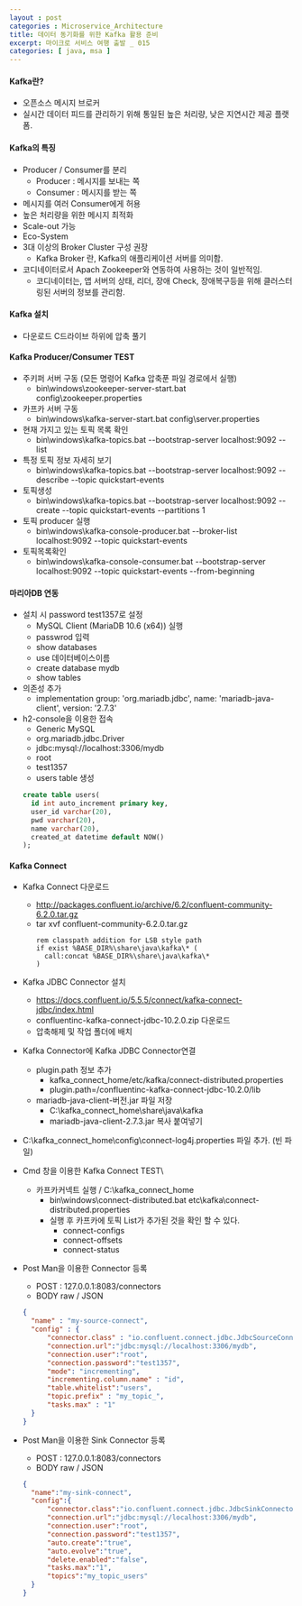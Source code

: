 ```yaml
---
layout : post
categories : Microservice_Architecture
title: 데이터 동기화를 위한 Kafka 활용 준비
excerpt: 마이크로 서비스 여행 출발 _ 015
categories: [ java, msa ]
---
```


#### Kafka란?
* 오픈소스 메시지 브로커
* 실시간 데이터 피드를 관리하기 위해 통일된 높은 처리량, 낮은 지연시간 제공 플랫폼.

#### Kafka의 특징
* Producer / Consumer를 분리
  - Producer : 메시지를 보내는 쪽
  - Consumer : 메시지를 받는 쪽
* 메시지를 여러 Consumer에게 허용
* 높은 처리량을 위한 메시지 최적화
* Scale-out 가능
* Eco-System
* 3대 이상의 Broker Cluster 구성 권장
  - Kafka Broker 란, Kafka의 애플리케이션 서버를 의미함.
* 코디네이터로서 Apach Zookeeper와 연동하여 사용하는 것이 일반적임.
  - 코디네이터는, 앱 서버의 상태, 리더, 장애 Check, 장애복구등을 위해 클러스터링된 서버의 정보를 관리함.

#### Kafka 설치
* 다운로드 C드라이브 하위에 압축 풀기

#### Kafka Producer/Consumer TEST
* 주키퍼 서버 구동 (모든 명령어 Kafka 압축푼 파일 경로에서 실행)
  - bin\windows\zookeeper-server-start.bat config\zookeeper.properties
* 카프카 서버 구동
  - bin\windows\kafka-server-start.bat config\server.properties
* 현재 가지고 있는 토픽 목록 확인
  - bin\windows\kafka-topics.bat --bootstrap-server localhost:9092 --list
* 특정 토픽 정보 자세히 보기
  - bin\windows\kafka-topics.bat --bootstrap-server localhost:9092 --describe --topic quickstart-events
* 토픽생성
  - bin\windows\kafka-topics.bat --bootstrap-server localhost:9092 --create --topic quickstart-events --partitions 1
* 토픽 producer 실행
  - bin\windows\kafka-console-producer.bat --broker-list localhost:9092 --topic quickstart-events
* 토픽목록확인 
  - bin\windows\kafka-console-consumer.bat --bootstrap-server localhost:9092 --topic quickstart-events --from-beginning


#### 마리아DB 연동
* 설치 시 password test1357로 설정
  - MySQL Client (MariaDB 10.6 (x64)) 실행
  - passwrod 입력
  - show databases
  - use 데이터베이스이름
  - create database mydb
  - show tables
* 의존성 추가
  + implementation group: 'org.mariadb.jdbc', name: 'mariadb-java-client', version: '2.7.3'
* h2-console을 이용한 접속
  + Generic MySQL
  + org.mariadb.jdbc.Driver
  + jdbc:mysql://localhost:3306/mydb
  + root
  + test1357
  + users table 생성
  ```sql
  create table users(
    id int auto_increment primary key,
    user_id varchar(20),
    pwd varchar(20),
    name varchar(20),
    created_at datetime default NOW()
  );
  ```

#### Kafka Connect
* Kafka Connect 다운로드
  - http://packages.confluent.io/archive/6.2/confluent-community-6.2.0.tar.gz
  - tar xvf confluent-community-6.2.0.tar.gz
    ```
    rem classpath addition for LSB style path
    if exist %BASE_DIR%\share\java\kafka\* (
      call:concat %BASE_DIR%\share\java\kafka\*
    )
    ```
* Kafka JDBC Connector 설치
  - https://docs.confluent.io/5.5.5/connect/kafka-connect-jdbc/index.html
  - confluentinc-kafka-connect-jdbc-10.2.0.zip 다운로드
  - 압축해제 및 작업 폴더에 배치
* Kafka Connector에 Kafka JDBC Connector연결
  + plugin.path 정보 추가
    - kafka_connect_home/etc/kafka/connect-distributed.properties
    - plugin.path=/confluentinc-kafka-connect-jdbc-10.2.0/lib
  + mariadb-java-client-버전.jar 파일 저장
    - C:\kafka_connect_home\share\java\kafka
    - mariadb-java-client-2.7.3.jar 복사 붙여넣기
* C:\kafka_connect_home\config\connect-log4j.properties 파일 추가. (빈 파일)

* Cmd 창을 이용한 Kafka Connect TEST\  
  + 카프카커넥트 실행 / C:\kafka_connect_home 
    - bin\windows\connect-distributed.bat etc\kafka\connect-distributed.properties
    - 실행 후 카프카에 토픽 List가 추가된 것을 확인 할 수 있다.
      - connect-configs
      - connect-offsets
      - connect-status

* Post Man을 이용한 Connector 등록 
  - POST : 127.0.0.1:8083/connectors
  - BODY raw / JSON
  ```json
  {
    "name" : "my-source-connect",
    "config" : {
        "connector.class" : "io.confluent.connect.jdbc.JdbcSourceConnector",
        "connection.url":"jdbc:mysql://localhost:3306/mydb",
        "connection.user":"root",
        "connection.password":"test1357",
        "mode": "incrementing",
        "incrementing.column.name" : "id",
        "table.whitelist":"users",
        "topic.prefix" : "my_topic_",
        "tasks.max" : "1"
    }
  }
  ```
* Post Man을 이용한 Sink Connector 등록
  - POST : 127.0.0.1:8083/connectors
  - BODY raw / JSON
  ```json
  {
    "name":"my-sink-connect",
    "config":{
        "connector.class":"io.confluent.connect.jdbc.JdbcSinkConnector",
        "connection.url":"jdbc:mysql://localhost:3306/mydb",
        "connection.user":"root",
        "connection.password":"test1357",
        "auto.create":"true",
        "auto.evolve":"true",
        "delete.enabled":"false",
        "tasks.max":"1",
        "topics":"my_topic_users"
    }
  }
  ```